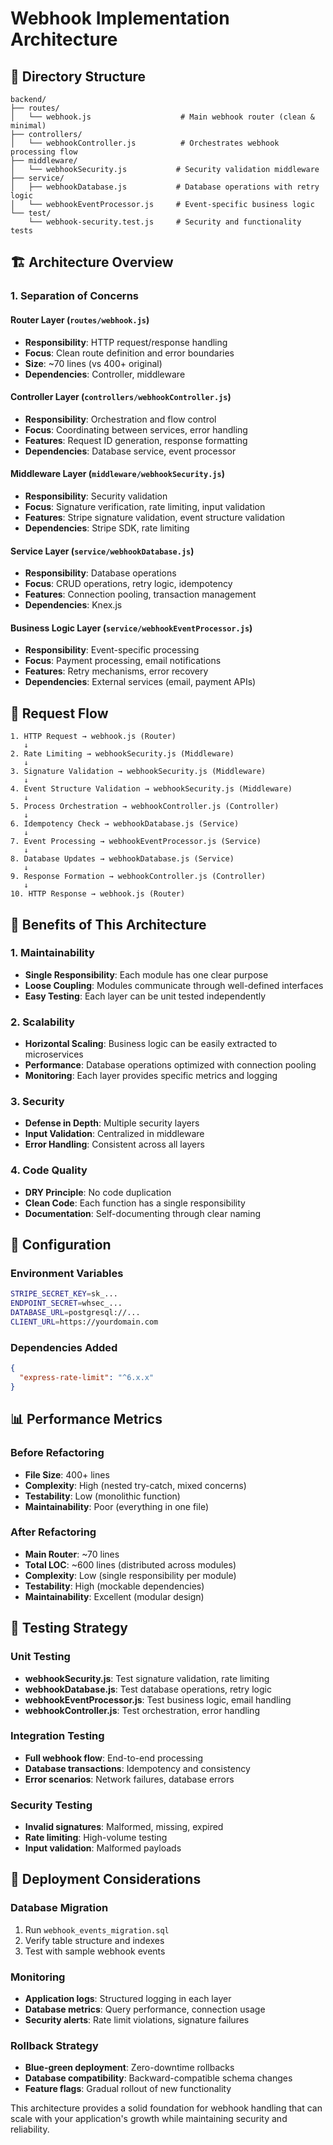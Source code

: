 # Webhook Implementation Architecture

## 📁 Directory Structure

```
backend/
├── routes/
│   └── webhook.js                    # Main webhook router (clean & minimal)
├── controllers/
│   └── webhookController.js          # Orchestrates webhook processing flow
├── middleware/
│   └── webhookSecurity.js           # Security validation middleware
├── service/
│   ├── webhookDatabase.js           # Database operations with retry logic
│   └── webhookEventProcessor.js     # Event-specific business logic
└── test/
    └── webhook-security.test.js     # Security and functionality tests
```

## 🏗️ Architecture Overview

### **1. Separation of Concerns**

#### **Router Layer** (`routes/webhook.js`)

- **Responsibility**: HTTP request/response handling
- **Focus**: Clean route definition and error boundaries
- **Size**: ~70 lines (vs 400+ original)
- **Dependencies**: Controller, middleware

#### **Controller Layer** (`controllers/webhookController.js`)

- **Responsibility**: Orchestration and flow control
- **Focus**: Coordinating between services, error handling
- **Features**: Request ID generation, response formatting
- **Dependencies**: Database service, event processor

#### **Middleware Layer** (`middleware/webhookSecurity.js`)

- **Responsibility**: Security validation
- **Focus**: Signature verification, rate limiting, input validation
- **Features**: Stripe signature validation, event structure validation
- **Dependencies**: Stripe SDK, rate limiting

#### **Service Layer** (`service/webhookDatabase.js`)

- **Responsibility**: Database operations
- **Focus**: CRUD operations, retry logic, idempotency
- **Features**: Connection pooling, transaction management
- **Dependencies**: Knex.js

#### **Business Logic Layer** (`service/webhookEventProcessor.js`)

- **Responsibility**: Event-specific processing
- **Focus**: Payment processing, email notifications
- **Features**: Retry mechanisms, error recovery
- **Dependencies**: External services (email, payment APIs)

## 🔄 Request Flow

```
1. HTTP Request → webhook.js (Router)
   ↓
2. Rate Limiting → webhookSecurity.js (Middleware)
   ↓
3. Signature Validation → webhookSecurity.js (Middleware)
   ↓
4. Event Structure Validation → webhookSecurity.js (Middleware)
   ↓
5. Process Orchestration → webhookController.js (Controller)
   ↓
6. Idempotency Check → webhookDatabase.js (Service)
   ↓
7. Event Processing → webhookEventProcessor.js (Service)
   ↓
8. Database Updates → webhookDatabase.js (Service)
   ↓
9. Response Formation → webhookController.js (Controller)
   ↓
10. HTTP Response → webhook.js (Router)
```

## 🎯 Benefits of This Architecture

### **1. Maintainability**

- **Single Responsibility**: Each module has one clear purpose
- **Loose Coupling**: Modules communicate through well-defined interfaces
- **Easy Testing**: Each layer can be unit tested independently

### **2. Scalability**

- **Horizontal Scaling**: Business logic can be easily extracted to microservices
- **Performance**: Database operations optimized with connection pooling
- **Monitoring**: Each layer provides specific metrics and logging

### **3. Security**

- **Defense in Depth**: Multiple security layers
- **Input Validation**: Centralized in middleware
- **Error Handling**: Consistent across all layers

### **4. Code Quality**

- **DRY Principle**: No code duplication
- **Clean Code**: Each function has a single responsibility
- **Documentation**: Self-documenting through clear naming

## 🔧 Configuration

### **Environment Variables**

```bash
STRIPE_SECRET_KEY=sk_...
ENDPOINT_SECRET=whsec_...
DATABASE_URL=postgresql://...
CLIENT_URL=https://yourdomain.com
```

### **Dependencies Added**

```json
{
  "express-rate-limit": "^6.x.x"
}
```

## 📊 Performance Metrics

### **Before Refactoring**

- **File Size**: 400+ lines
- **Complexity**: High (nested try-catch, mixed concerns)
- **Testability**: Low (monolithic function)
- **Maintainability**: Poor (everything in one file)

### **After Refactoring**

- **Main Router**: ~70 lines
- **Total LOC**: ~600 lines (distributed across modules)
- **Complexity**: Low (single responsibility per module)
- **Testability**: High (mockable dependencies)
- **Maintainability**: Excellent (modular design)

## 🧪 Testing Strategy

### **Unit Testing**

- **webhookSecurity.js**: Test signature validation, rate limiting
- **webhookDatabase.js**: Test database operations, retry logic
- **webhookEventProcessor.js**: Test business logic, email handling
- **webhookController.js**: Test orchestration, error handling

### **Integration Testing**

- **Full webhook flow**: End-to-end processing
- **Database transactions**: Idempotency and consistency
- **Error scenarios**: Network failures, database errors

### **Security Testing**

- **Invalid signatures**: Malformed, missing, expired
- **Rate limiting**: High-volume testing
- **Input validation**: Malformed payloads

## 🚀 Deployment Considerations

### **Database Migration**

1. Run `webhook_events_migration.sql`
2. Verify table structure and indexes
3. Test with sample webhook events

### **Monitoring**

- **Application logs**: Structured logging in each layer
- **Database metrics**: Query performance, connection usage
- **Security alerts**: Rate limit violations, signature failures

### **Rollback Strategy**

- **Blue-green deployment**: Zero-downtime rollbacks
- **Database compatibility**: Backward-compatible schema changes
- **Feature flags**: Gradual rollout of new functionality

This architecture provides a solid foundation for webhook handling that can scale with your application's growth while maintaining security and reliability.
